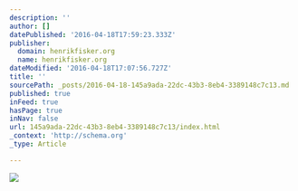 ```yaml
---
description: ''
author: []
datePublished: '2016-04-18T17:59:23.333Z'
publisher:
  domain: henrikfisker.org
  name: henrikfisker.org
dateModified: '2016-04-18T17:07:56.727Z'
title: ''
sourcePath: _posts/2016-04-18-145a9ada-22dc-43b3-8eb4-3389148c7c13.md
published: true
inFeed: true
hasPage: true
inNav: false
url: 145a9ada-22dc-43b3-8eb4-3389148c7c13/index.html
_context: 'http://schema.org'
_type: Article

---
```

![](http://henrikfisker.org/wp-content/uploads/2016/01/destino01.jpg)